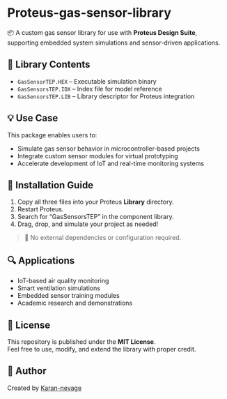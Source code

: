 # Proteus-gas-sensor-library

📦 A custom gas sensor library for use with **Proteus Design Suite**, supporting embedded system simulations and sensor-driven applications.

## 🔧 Library Contents

- `GasSensorTEP.HEX` – Executable simulation binary
- `GasSensorsTEP.IDX` – Index file for model reference
- `GasSensorsTEP.LIB` – Library descriptor for Proteus integration

## 💡 Use Case

This package enables users to:
- Simulate gas sensor behavior in microcontroller-based projects
- Integrate custom sensor modules for virtual prototyping
- Accelerate development of IoT and real-time monitoring systems

## 📎 Installation Guide

1. Copy all three files into your Proteus **Library** directory.
2. Restart Proteus.
3. Search for “GasSensorsTEP” in the component library.
4. Drag, drop, and simulate your project as needed!

> 💬 No external dependencies or configuration required.

## 🔍 Applications

- IoT-based air quality monitoring
- Smart ventilation simulations
- Embedded sensor training modules
- Academic research and demonstrations

## 📝 License

This repository is published under the **MIT License**.  
Feel free to use, modify, and extend the library with proper credit.

## 👤 Author

Created by [Karan-nevage](https://github.com/Karan-nevage)  
